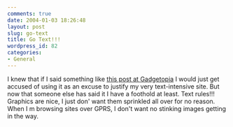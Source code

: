 ```yaml
---
comments: true
date: 2004-01-03 18:26:48
layout: post
slug: go-text
title: Go Text!!!
wordpress_id: 82
categories:
- General
---
```


I knew that if I said something like [this post at Gadgetopia](http://www.gadgetopia.com/2004/01/03/TheImpactOfTextVsGraphics.html) I would just get accused of using it as an excuse to justify my very text-intensive site. But now that someone else has said it I have a foothold at least. Text rules!!! Graphics are nice, I just don' want them sprinkled all over for no reason. When I m browsing sites over GPRS, I don't want no stinking images getting in the way.
